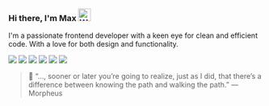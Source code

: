 ### Hi there, I'm Max <img src="https://raw.githubusercontent.com/Tarikul-Islam-Anik/Animated-Fluent-Emojis/master/Emojis/Hand%20gestures/Waving%20Hand.png" alt="Waving Hand" width="25" height="25" />

I'm a passionate frontend developer with a keen eye for clean and efficient code.
With a love for both design and functionality.

![](https://img.shields.io/badge/Javascript-i?style=for-the-badge&logo=javascript&logoColor=black&color=B7BDF8)
![](https://img.shields.io/badge/React-i?style=for-the-badge&logo=react&logoColor=black&color=B7BDF8)
![](https://img.shields.io/badge/Jest-i?style=for-the-badge&logo=jest&logoColor=black&color=B7BDF8)
![](https://img.shields.io/badge/Tailwindcss-i?style=for-the-badge&logo=tailwindcss&logoColor=black&color=B7BDF8)
![](https://img.shields.io/badge/MacOs-i?style=for-the-badge&logo=macos&logoColor=black&color=B7BDF8)
![](https://img.shields.io/badge/VSCode-i?style=for-the-badge&logo=visualstudiocode&logoColor=black&color=B7BDF8)

> 💭 “..., sooner or later you’re going to realize, just as I did, that there’s a difference between knowing the path and walking the path.” ― Morpheus
